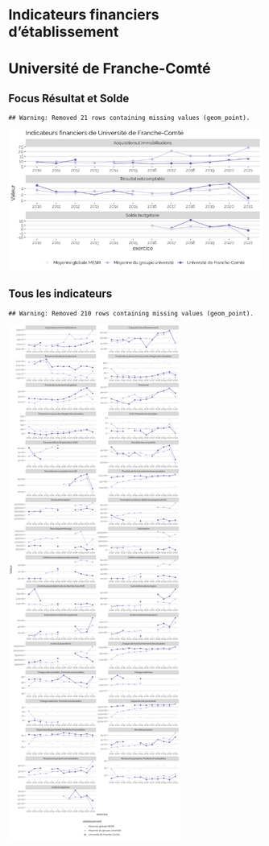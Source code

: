 Indicateurs financiers d’établissement
================

# Université de Franche-Comté

## Focus Résultat et Solde

    ## Warning: Removed 21 rows containing missing values (geom_point).

![](université_de_franche_comté_files/figure-gfm/etab.focus-1.png)<!-- -->

## Tous les indicateurs

    ## Warning: Removed 210 rows containing missing values (geom_point).

![](université_de_franche_comté_files/figure-gfm/etab-1.png)<!-- -->
